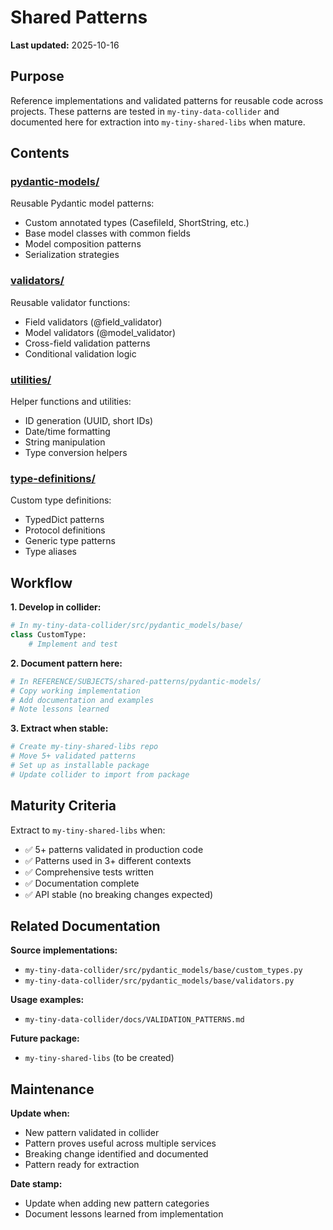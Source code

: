 # Shared Patterns

**Last updated:** 2025-10-16

## Purpose

Reference implementations and validated patterns for reusable code across projects. These patterns are tested in `my-tiny-data-collider` and documented here for extraction into `my-tiny-shared-libs` when mature.

## Contents

### [pydantic-models/](pydantic-models/)
Reusable Pydantic model patterns:
- Custom annotated types (CasefileId, ShortString, etc.)
- Base model classes with common fields
- Model composition patterns
- Serialization strategies

### [validators/](validators/)
Reusable validator functions:
- Field validators (@field_validator)
- Model validators (@model_validator)
- Cross-field validation patterns
- Conditional validation logic

### [utilities/](utilities/)
Helper functions and utilities:
- ID generation (UUID, short IDs)
- Date/time formatting
- String manipulation
- Type conversion helpers

### [type-definitions/](type-definitions/)
Custom type definitions:
- TypedDict patterns
- Protocol definitions
- Generic type patterns
- Type aliases

## Workflow

**1. Develop in collider:**
```python
# In my-tiny-data-collider/src/pydantic_models/base/
class CustomType:
    # Implement and test
```

**2. Document pattern here:**
```python
# In REFERENCE/SUBJECTS/shared-patterns/pydantic-models/
# Copy working implementation
# Add documentation and examples
# Note lessons learned
```

**3. Extract when stable:**
```bash
# Create my-tiny-shared-libs repo
# Move 5+ validated patterns
# Set up as installable package
# Update collider to import from package
```

## Maturity Criteria

Extract to `my-tiny-shared-libs` when:
- ✅ 5+ patterns validated in production code
- ✅ Patterns used in 3+ different contexts
- ✅ Comprehensive tests written
- ✅ Documentation complete
- ✅ API stable (no breaking changes expected)

## Related Documentation

**Source implementations:**
- `my-tiny-data-collider/src/pydantic_models/base/custom_types.py`
- `my-tiny-data-collider/src/pydantic_models/base/validators.py`

**Usage examples:**
- `my-tiny-data-collider/docs/VALIDATION_PATTERNS.md`

**Future package:**
- `my-tiny-shared-libs` (to be created)

## Maintenance

**Update when:**
- New pattern validated in collider
- Pattern proves useful across multiple services
- Breaking change identified and documented
- Pattern ready for extraction

**Date stamp:**
- Update when adding new pattern categories
- Document lessons learned from implementation
